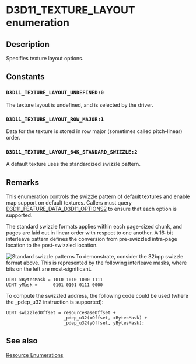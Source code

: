 # D3D11_TEXTURE_LAYOUT enumeration

## Description

Specifies texture layout options.

## Constants

### `D3D11_TEXTURE_LAYOUT_UNDEFINED:0`

The texture layout is undefined, and is selected by the driver.

### `D3D11_TEXTURE_LAYOUT_ROW_MAJOR:1`

Data for the texture is stored in row major (sometimes called pitch-linear) order.

### `D3D11_TEXTURE_LAYOUT_64K_STANDARD_SWIZZLE:2`

A default texture uses the standardized swizzle pattern.

## Remarks

This enumeration controls the swizzle pattern of default textures and enable map support on default textures. Callers must query [D3D11_FEATURE_DATA_D3D11_OPTIONS2](https://learn.microsoft.com/windows/desktop/api/d3d11/ns-d3d11-d3d11_feature_data_d3d11_options2) to ensure that each option is supported.

The standard swizzle formats applies within each page-sized chunk, and pages are laid out in linear order with respect to one another. A 16-bit interleave pattern defines the conversion from pre-swizzled intra-page location to the post-swizzled location.

![Standard swizzle patterns](https://learn.microsoft.com/windows/win32/api/d3d11_3/images/d3d11_standardswizzle.png)
To demonstrate, consider the 32bpp swizzle format above. This is represented by the following interleave masks, where bits on the left are most-significant.

``` syntax
UINT xBytesMask = 1010 1010 1000 1111
UINT yMask =      0101 0101 0111 0000

```

To compute the swizzled address, the following code could be used (where the _pdep_u32 instruction is supported):

``` syntax
UINT swizzledOffset = resourceBaseOffset +
                      _pdep_u32(xOffset, xBytesMask) +
                      _pdep_u32(yOffset, yBytesMask);

```

## See also

[Resource Enumerations](https://learn.microsoft.com/windows/desktop/direct3d11/d3d11-graphics-reference-resource-enums)